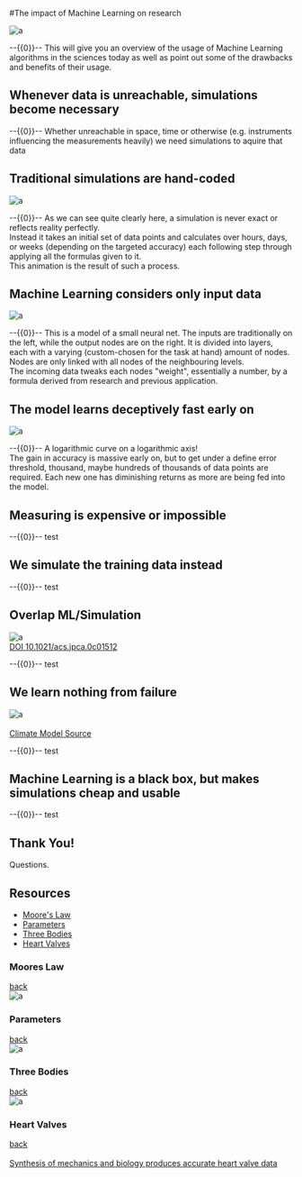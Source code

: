 <!--

author: Alexander Buhl
email: alexander.buhl@student.tu-freiberg.de
version: 1.0.1
language: en
narrator: english male

-->
#The impact of Machine Learning on research

![a](img/neural_network.png)<!--class="title-img"
style=" width: 90%; "-->

--{{0}}--
This will give you an overview of the usage of Machine Learning algorithms in the sciences today as well as point out some of the drawbacks and benefits of their usage.

## Whenever data is unreachable, simulations become necessary

--{{0}}--
Whether unreachable in space, time or otherwise (e.g. instruments influencing the measurements heavily) we need simulations to aquire that data

## Traditional simulations are hand-coded

![a](img/Flow_around_a_wing.gif)<!--class="title-img"
style=" width: 90%; "-->

--{{0}}--
As we can see quite clearly here, a simulation is never exact or reflects reality perfectly. <br/>Instead it takes an initial set of data points and calculates over hours, days, or weeks (depending on the targeted accuracy) each following step through applying all the formulas given to it. <br/>This animation is the result of such a process.

## Machine Learning considers only input data

![a](img/neural_network.png)<!--class="title-img"
style=" width: 90%; "-->

--{{0}}--
This is a model of a small neural net. The inputs are traditionally on the left, while the output nodes are on the right. It is divided into layers, each with a varying (custom-chosen for the task at hand) amount of nodes. Nodes are only linked with all nodes of the neighbouring levels.<br/>The incoming data tweaks each nodes "weight", essentially a number, by a formula derived from research and previous application.

## The model learns deceptively fast early on

![a](img/mean_absolute_error_tr.png)<!--width="90%"-->

--{{0}}--
A logarithmic curve on a logarithmic axis!<br/>The gain in accuracy is massive early on, but to get under a define error threshold, thousand, maybe hundreds of thousands of data points are required. Each new one has diminishing returns as more are being fed into the model.

## Measuring is expensive or impossible

--{{0}}--
test

## We simulate the training data instead

--{{0}}--
test

## Overlap ML/Simulation

![a](img/overlap_model_ML.png)<!--width="90%"-->
<br/>[DOI 10.1021/acs.jpca.0c01512](https://pubs.acs.org/doi/10.1021/acs.jpca.0c01512)

--{{0}}--
test

## We learn nothing from failure

![a](img/parameters.png)<!--width="90%"-->
<br/><br/>[Climate Model Source](https://github.com/glwagner/OceanTurb.jl)

--{{0}}--
test

## Machine Learning is a black box, but makes simulations cheap and usable

--{{0}}--
test

## Thank You!

Questions.

## Resources
* [Moore's Law](#Moores-Law)<br/>
* [Parameters](#Parameters)<br/>
* [Three Bodies](#Three-Bodies)<br/>
* [Heart Valves](#Heart-Valves)
### Moores Law
[back](#Resources)<br/>
![a](img/Moores_Law.png)<!--width="90%"-->
### Parameters
[back](#Resources)<br/>
![a](img/parameters.png)<!--width="90%"-->
### Three Bodies
[back](#Resources)<br/>
![a](img/three_bodies_tr.PNG)<!--width="90%"-->
### Heart Valves
[back](#Resources)<br/><br/>
[Synthesis of mechanics and biology produces accurate heart valve data](https://www.nature.com/articles/s41598-019-54707-9)

